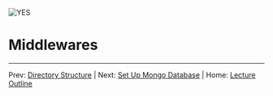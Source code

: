 ![YES](http://i.imgur.com/LbRrr.gif)
# Middlewares

________________________________

Prev: [Directory Structure](./directory-structure.md) | Next: [Set Up Mongo Database](./set-up-mongo-database.md) |
Home: [Lecture Outline](../README.md)